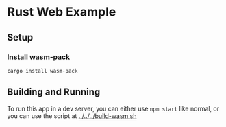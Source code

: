 # Rust Web Example

## Setup

### Install wasm-pack

```console
cargo install wasm-pack
```

## Building and Running

To run this app in a dev server, you can either use `npm start` like normal, or you can use the script at [../../../build-wasm.sh](../../../build-wasm.sh)
